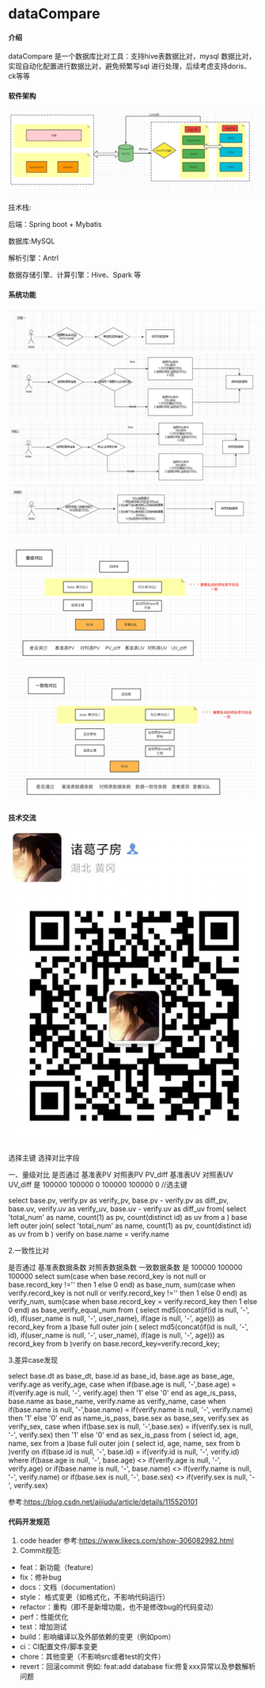 # dataCompare


#### 介绍
dataCompare 是一个数据库比对工具：支持hive表数据比对，mysql 数据比对，实现自动化配置进行数据比对，避免频繁写sql 进行处理，后续考虑支持doris、ck等等

#### 软件架构

![输入图片说明](image77.png)

技术栈:

后端：Spring boot + Mybatis 

数据库:MySQL 

解析引擎：Antrl 

数据存储引擎、计算引擎：Hive、Spark 等 


#### 系统功能

![输入图片说明](image1.png)
![输入图片说明](image2.png)
![输入图片说明](image3.png)
![输入图片说明](image4.png)

![img_1.png](img_1.png)

![img.png](img.png)


#### 技术交流

![输入图片说明](image_weixin.png)



选择主键
选择对比字段

一、量级对比
是否通过	基准表PV	对照表PV	PV_diff	基准表UV	对照表UV	UV_diff
是	    100000	100000	    0	    100000	100000	    0
//选主键

select
base.pv,
verify.pv as verify_pv,
base.pv - verify.pv as diff_pv,
base.uv,
verify.uv as verify_uv,
base.uv - verify.uv as diff_uv
from(
select 'total_num'
as name,
count(1) as pv,
count(distinct id) as uv from a
) base
left outer join(
select 'total_num'
as name,
count(1) as pv,
count(distinct id) as uv from b
) verify
on base.name = verify.name



2.一致性比对

是否通过	基准表数据条数	对照表数据条数	一致数据条数
是	        100000	      100000	    100000
select
sum(case when base.record_key is not null or base.record_key !='' then 1 else 0 end) as base_num,
sum(case when verify.record_key is not null or verify.record_key !='' then 1 else 0 end) as verify_num,
sum(case when base.record_key = verify.record_key then 1 else 0 end) as base_verify_equal_num
from (
select
md5(concat(if(id is null, '-', id), if(user_name is null, '-', user_name), if(age is null, '-', age))) as record_key
from a
)base
full outer join (
select
md5(concat(if(id is null, '-', id), if(user_name is null, '-', user_name), if(age is null, '-', age))) as record_key
from b
)verify
on base.record_key=verify.record_key;


3.差异case发现

select base.dt as base_dt,
base.id as base_id,
base.age as base_age,
verify.age as verify_age,
case when if(base.age is null, '-',base.age) = if(verify.age is null, '-', verify.age) then '1'
else '0'
end as age_is_pass,
base.name as base_name,
verify.name as verify_name,
case when if(base.name is null, '-',base.name) = if(verify.name is null, '-', verify.name) then '1'
else '0'
end as name_is_pass,
base.sex as base_sex,
verify.sex as verify_sex,
case when if(base.sex is null, '-',base.sex) = if(verify.sex is null, '-', verify.sex) then '1'
else '0'
end as sex_is_pass
from (
select
id,
age,
name,
sex
from a
)base
full outer join (
select
id,
age,
name,
sex
from b
)verify
on if(base.id is null, '-', base.id) = if(verify.id is null, '-', verify.id)
where if(base.age is null, '-', base.age) <> if(verify.age is null, '-', verify.age)
or if(base.name is null, '-', base.name) <> if(verify.name is null, '-', verify.name)
or if(base.sex is null, '-', base.sex) <> if(verify.sex is null, '-', verify.sex)

参考:https://blog.csdn.net/aijiudu/article/details/115520101

#### 代码开发规范
1.  code header 参考:https://www.likecs.com/show-306082982.html
2.  Commit规范:
- feat：新功能（feature）
- fix：修补bug
- docs：文档（documentation）
- style： 格式变更（如格式化，不影响代码运行）
- refactor：重构（即不是新增功能，也不是修改bug的代码变动）
- perf：性能优化
- test：增加测试
- build：影响编译以及外部依赖的变更（例如pom）
- ci：CI配置文件/脚本变更
- chore：其他变更（不影响src或者test的文件）
- revert：回滚commit
例如:
  feat:add database
  fix:修复xxx异常以及参数解析问题


